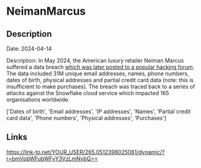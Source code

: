 # NeimanMarcus

## Description

Date: 2024-04-14

Description:
In May 2024, the American luxury retailer Neiman Marcus suffered a data breach <a href="https://www.bleepingcomputer.com/news/security/neiman-marcus-data-breach-31-million-email-addresses-found-exposed/" target="_blank" rel="noopener">which was later posted to a popular hacking forum</a>. The data included 31M unique email addresses, names, phone numbers, dates of birth, physical addresses and partial credit card data (note: this is insufficient to make purchases). The breach was traced back to a series of attacks against the Snowflake cloud service which impacted 165 organisations worldwide.


['Dates of birth', 'Email addresses', 'IP addresses', 'Names', 'Partial credit card data', 'Phone numbers', 'Physical addresses', 'Purchases']

## Links

https://link-to.net/YOUR_USER/265.0512398025081/dynamic/?r=bmVpbWFubWFyY3VzLmNvbQ==